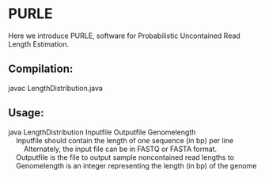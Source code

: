 # PURLE

Here we introduce PURLE, software for Probabilistic Uncontained Read Length Estimation.

## Compilation: 

javac LengthDistribution.java

## Usage: 

java LengthDistribution Inputfile Outputfile Genomelength  
&nbsp;&nbsp;&nbsp;&nbsp;Inputfile should contain the length of one sequence (in bp) per line  
&nbsp;&nbsp;&nbsp;&nbsp;&nbsp;&nbsp;&nbsp;&nbsp;Alternately, the input file can be in FASTQ or FASTA format.  
&nbsp;&nbsp;&nbsp;&nbsp;Outputfile is the file to output sample noncontained read lengths to  
&nbsp;&nbsp;&nbsp;&nbsp;Genomelength is an integer representing the length (in bp) of the genome  




